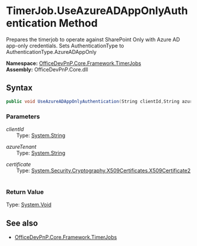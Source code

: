 # TimerJob.UseAzureADAppOnlyAuthentication Method  
Prepares the timerjob to operate against SharePoint Only with Azure AD app-only credentials. Sets AuthenticationType 
            to AuthenticationType.AzureADAppOnly  

**Namespace:** [OfficeDevPnP.Core.Framework.TimerJobs](OfficeDevPnP.Core.Framework.TimerJobs.md)  
**Assembly:** OfficeDevPnP.Core.dll  
## Syntax
```C#
public void UseAzureADAppOnlyAuthentication(String clientId,String azureTenant,X509Certificate2 certificate)
```
### Parameters
*clientId*  
&emsp;&emsp;Type: [System.String](System.String.md) 
&emsp;&emsp;  
  
*azureTenant*  
&emsp;&emsp;Type: [System.String](System.String.md) 
&emsp;&emsp;  
  
*certificate*  
&emsp;&emsp;Type: [System.Security.Cryptography.X509Certificates.X509Certificate2](System.Security.Cryptography.X509Certificates.X509Certificate2.md) 
&emsp;&emsp;  
  
### Return Value
Type: [System.Void](System.Void.md  
)
## See also
- [OfficeDevPnP.Core.Framework.TimerJobs](OfficeDevPnP.Core.Framework.TimerJobs.md)
